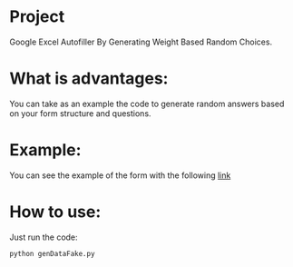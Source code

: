 # Project
Google Excel Autofiller By Generating Weight Based Random Choices.

# What is advantages:
You can take as an example the code to generate random answers based on your form structure and questions.

# Example:
You can see the example of the form with the following [link](https://docs.google.com/forms/d/e/1FAIpQLSdHkcm6aM210T2G9gTo_zkQjS29Y9aIQXMtGQwPNK0EKgs5rg/viewform)

# How to use:
Just run the code:
```
python genDataFake.py
```